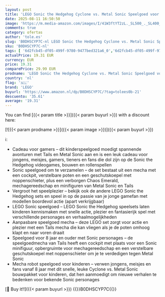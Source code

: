 ```yaml
---
layout: post
title: 'LEGO Sonic the Hedgehog Cyclone vs. Metal Sonic Speelgoed voor Kinderen met Verzamelbare Mecha Robot en 2 Videogame Minifiguren  Cadeau voor Jongens  Meisjes  Tieners en Gamers 77002'
date: 2025-08-11 16:50:50
image: 'https://m.media-amazon.com/images/I/41W3ftYT2zL._SL500_._SL400_.jpg'
comments: true
category: ofertas
author: 'tole.es'
slug: 'B0DHSCYP7C-nl LEGO Sonic the Hedgehog Cyclone vs. Metal Sonic Speelgoed...'
sku: 'B0DHSCYP7C-nl'
tags: [ '6d2fcb45-df05-499f-9780-9477bed321a6_0','6d2fcb45-df05-499f-9780-9477bed321a6_501','Arborist Merchandising Root','Bouw- & constructiespeelgoed','Creatieve spellen','Educatief speelgoed','Self Service','Special Features Stores','Speelgoed & spellen','Speelgoedbouwsets','lego','🇳🇱', ]
actualPrice: 19.31 EUR
currency: EUR
price: 19.31
comparePrice: 29.99 EUR
prodname: 'LEGO Sonic the Hedgehog Cyclone vs. Metal Sonic Speelgoed voor Kinderen met Verzamelbare Mecha Robot en 2 Videogame Minifiguren  Cadeau voor Jongens  Meisjes  Tieners en Gamers 77002'
country: 'nl'
flag: '🇳🇱'
brand: 'LEGO'
buyurl: 'https://www.amazon.nl/dp/B0DHSCYP7C/?tag=tolees0b-21'
descuento: '35.61'
average: '19.31'
---
```


You can find [{{< param title >}}]({{< param buyurl >}}) with a discount here:

[![{{< param prodname >}}]({{< param image >}})]({{< param buyurl >}})

ℹ️:

- Cadeau voor gamers – dit kinderspeelgoed moedigt spannende avonturen met Tails en Metal Sonic aan en is een leuk cadeau voor jongens, meisjes, gamers, tieners en fans die dol zijn op de Sonic the Hedgehog videogames, bouwen en rollenspellen
- Sonic speelgoed om te verzamelen – de set bestaat uit een mecha met een cockpit, verstelbare poten en een geschutskoepel met noppenschieter, plus een verborgen Chaos Emerald, mechagereedschap en minifiguren van Metal Sonic en Tails
- Vergroot het speelplezier – bekijk ook de andere LEGO Sonic the Hedgehog sets en speel in op de passie van je jonge gamefan met modellen boordevol actie (apart verkrijgbaar)
- LEGO Sonic speelgoed – LEGO Sonic the Hedgehog speelsets laten kinderen kennismaken met snelle actie, plezier en fantasierijk spel met verschillende personages en verhaalmogelijkheden
- Aanpasbare speelgoed mecha – deze LEGO set zorgt voor actie en plezier met een Tails mecha die kan vliegen als je de poten omhoog klapt en naar voren draait
- Speelgoed voor 8 jaar en ouder met Sonic personages – de speelgoedmecha van Tails heeft een cockpit met plaats voor een Sonic minifiguur, opbergruimte voor mechagereedschap en een verstelbare geschutskoepel met noppenschieter om je te verdedigen tegen Metal Sonic
- Mecha robot speelgoed voor kinderen – verwen jongens, meisjes en fans vanaf 8 jaar met dit snelle, leuke Cyclone vs. Metal Sonic bouwpakket voor kinderen, dat hen aanmoedigt om nieuwe verhalen te bedenken voor bekende Sonic personages

[🛒 Buy it!!]({{< param buyurl >}})
{{<world>}}B0DHSCYP7C{{</world>}}
